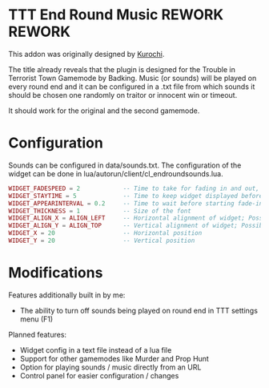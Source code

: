 TTT End Round Music REWORK REWORK
=======================
This addon was originally designed by [Kurochi](http://steamcommunity.com/id/_kurochi).

The title already reveals that the plugin is designed for the Trouble in Terrorist Town Gamemode by Badking. Music (or sounds) will be played on every round end and it can be configured in a .txt file from which sounds it should be chosen one randomly on traitor or innocent win or timeout.

It should work for the original and the second gamemode.

Configuration
=======================
Sounds can be configured in data/sounds.txt. The configuration of the widget can be done in lua/autorun/client/cl_endroundsounds.lua.
```Lua
WIDGET_FADESPEED = 2			-- Time to take for fading in and out, in seconds, cannot be zero.
WIDGET_STAYTIME = 5				-- Time to keep widget displayed before fading out, in seconds
WIDGET_APPEARINTERVAL = 0.2		-- Time to wait before starting fade-in
WIDGET_THICKNESS = 1			-- Size of the font
WIDGET_ALIGN_X = ALIGN_LEFT		-- Horizontal alignment of widget; Possibilities: ALIGN_LEFT, ALIGN_CENTER, ALIGN_RIGHT
WIDGET_ALIGN_Y = ALIGN_TOP		-- Vertical alignment of widget; Possibilities: ALIGN_TOP, ALIGN_BOTTOM
WIDGET_X = 20					-- Horizontal position
WIDGET_Y = 20					-- Vertical position
```

Modifications
=======================
Features additionally built in by me:
* The ability to turn off sounds being played on round end in TTT settings menu (F1)

Planned features:
* Widget config in a text file instead of a lua file
* Support for other gamemodes like Murder and Prop Hunt
* Option for playing sounds / music directly from an URL
* Control panel for easier configuration / changes
